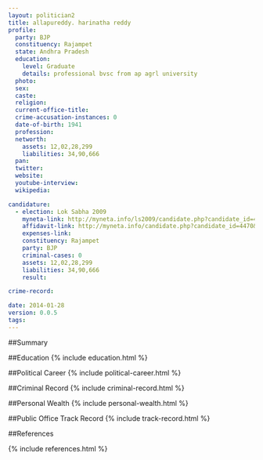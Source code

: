 ```yaml
---
layout: politician2
title: allapureddy. harinatha reddy
profile: 
  party: BJP
  constituency: Rajampet
  state: Andhra Pradesh
  education: 
    level: Graduate
    details: professional bvsc from ap agrl university
  photo: 
  sex: 
  caste: 
  religion: 
  current-office-title: 
  crime-accusation-instances: 0
  date-of-birth: 1941
  profession: 
  networth: 
    assets: 12,02,28,299
    liabilities: 34,90,666
  pan: 
  twitter: 
  website: 
  youtube-interview: 
  wikipedia: 

candidature: 
  - election: Lok Sabha 2009
    myneta-link: http://myneta.info/ls2009/candidate.php?candidate_id=4470
    affidavit-link: http://myneta.info/candidate.php?candidate_id=4470&scan=original
    expenses-link: 
    constituency: Rajampet 
    party: BJP
    criminal-cases: 0
    assets: 12,02,28,299
    liabilities: 34,90,666
    result:  

crime-record: 

date: 2014-01-28
version: 0.0.5
tags: 
---
```

##Summary


##Education
{% include education.html %}


##Political Career
{% include political-career.html %}


##Criminal Record
{% include criminal-record.html %}


##Personal Wealth
{% include personal-wealth.html %}


##Public Office Track Record
{% include track-record.html %}


##References


{% include references.html %}
